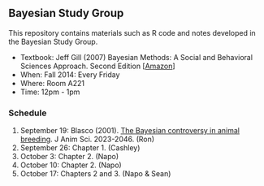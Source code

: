 ## Bayesian Study Group 
This repository contains materials such as  R code and notes developed in the Bayesian Study Group. 

* Textbook: Jeff Gill (2007) Bayesian Methods: A Social and Behavioral Sciences Approach. Second Edition [[Amazon](http://www.amazon.com/Bayesian-Methods-Behavioral-Sciences-Statistics/dp/1584885629)]
* When: Fall 2014: Every Friday
* Where: Room A221
* Time: 12pm - 1pm 

### Schedule
1. September 19: Blasco (2001). [The Bayesian controversy in animal breeding](http://www.journalofanimalscience.org/content/79/8/2023.abstract). J Anim Sci. 2023-2046. (Ron)
2. September 26: Chapter 1. (Cashley)
3. October 3: Chapter 2. (Napo)
4. October 10: Chapter 2. (Napo)
4. October 17: Chapters 2 and 3. (Napo & Sean)

